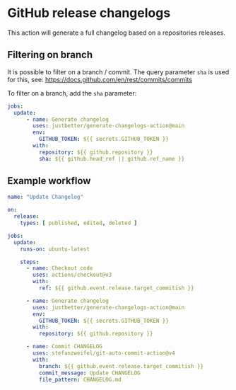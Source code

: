 # GitHub release changelogs

This action will generate a full changelog based on a repositories releases.

## Filtering on branch

It is possible to filter on a branch / commit.
The query parameter `sha` is used for this, see: https://docs.github.com/en/rest/commits/commits

To filter on a branch, add the `sha` parameter:

```yaml
jobs:
  update:
      - name: Generate changelog
        uses: justbetter/generate-changelogs-action@main
        env:
          GITHUB_TOKEN: ${{ secrets.GITHUB_TOKEN }}
        with:
          repository: ${{ github.repository }}
          sha: ${{ github.head_ref || github.ref_name }}
```

## Example workflow

```yaml
name: "Update Changelog"

on:
  release:
    types: [ published, edited, deleted ]

jobs:
  update:
    runs-on: ubuntu-latest

    steps:
      - name: Checkout code
        uses: actions/checkout@v3
        with:
          ref: ${{ github.event.release.target_commitish }}

      - name: Generate changelog
        uses: justbetter/generate-changelogs-action@main
        env:
          GITHUB_TOKEN: ${{ secrets.GITHUB_TOKEN }}
        with:
          repository: ${{ github.repository }}

      - name: Commit CHANGELOG
        uses: stefanzweifel/git-auto-commit-action@v4
        with:
          branch: ${{ github.event.release.target_commitish }}
          commit_message: Update CHANGELOG
          file_pattern: CHANGELOG.md
```